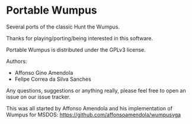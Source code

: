 # Portable Wumpus

Several ports of the classic Hunt the Wumpus.

Thanks for playing/porting/being interested in this software.

Portable Wumpus is distributed under the GPLv3 license.

Authors:
- Affonso Gino Amendola
- Felipe Correa da Silva Sanches

Any questions, suggestions or anything really, please feel free to open an issue on our issue tracker.

This was all started by Affonso Amendola and his implementation of Wumpus for MSDOS:
https://github.com/affonsoamendola/wumpusvga

